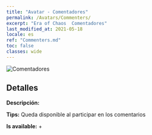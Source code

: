 ```yaml
---
title: "Avatar - Comentadores"
permalink: /Avatars/Commenters/
excerpt: "Era of Chaos  Comentadores"
last_modified_at: 2021-05-18
locale: es
ref: "Commenters.md"
toc: false
classes: wide
---
```

 ![Comentadores](/images/a/avatarFrame_14.png)

## Detalles

 **Descripción:**  

 **Tips:** Queda disponible al participar en los comentarios 

 **Is available:**  + 

